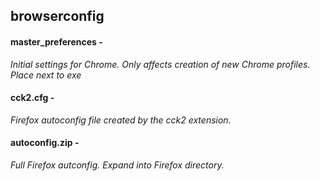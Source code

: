 ## browserconfig

#### master_preferences -
*Initial settings for Chrome. Only affects creation of new Chrome profiles. Place next to exe*

#### cck2.cfg -
*Firefox autoconfig file created by the cck2 extension.*

#### autoconfig.zip -
*Full Firefox autconfig. Expand into Firefox directory.*
